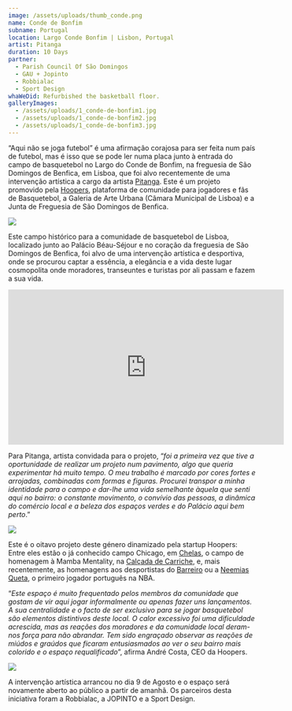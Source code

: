 ```yaml
---
image: /assets/uploads/thumb_conde.png
name: Conde de Bonfim
subname: Portugal
location: Largo Conde Bonfim | Lisbon, Portugal
artist: Pitanga
duration: 10 Days
partner:
  - Parish Council Of São Domingos
  - GAU + Jopinto
  - Robbialac
  - Sport Design
whaWeDid: Refurbished the basketball floor.
galleryImages:
  - /assets/uploads/1_conde-de-bonfim1.jpg
  - /assets/uploads/1_conde-de-bonfim2.jpg
  - /assets/uploads/1_conde-de-bonfim3.jpg
---
```

“Aqui não se joga futebol” é uma afirmação corajosa para ser feita num país de futebol, mas é isso que se pode ler numa placa junto à entrada do campo de basquetebol no Largo do Conde de Bonfim, na freguesia de São Domingos de Benfica, em Lisboa, que foi alvo recentemente de uma intervenção artística a cargo da artista [Pitanga](https://www.instagram.com/vaidarpitanga/). Este é um projeto promovido pela [Hoopers](https://www.hoopers.club/), plataforma de comunidade para jogadores e fãs de Basquetebol, a Galeria de Arte Urbana (Câmara Municipal de Lisboa) e a Junta de Freguesia de São Domingos de Benfica.

![](/assets/uploads/1_benfica_makingof.jpg)

Este campo histórico para a comunidade de basquetebol de Lisboa, localizado junto ao Palácio Béau-Séjour e no coração da freguesia de São Domingos de Benfica, foi alvo de uma intervenção artística e desportiva, onde se procurou captar a essência, a elegância e a vida deste lugar cosmopolita onde moradores, transeuntes e turistas por ali passam e fazem a sua vida.



<iframe width="560" height="315" src="https://www.youtube.com/embed/mo9q7Bp8Ntk" title="YouTube video player" frameborder="0" allow="accelerometer; autoplay; clipboard-write; encrypted-media; gyroscope; picture-in-picture" allowfullscreen></iframe>



Para Pitanga, artista convidada para o projeto, “*foi a primeira vez que tive a oportunidade de realizar um projeto num pavimento, algo que queria experimentar há muito tempo. O meu trabalho é marcado por cores fortes e arrojadas, combinadas com formas e figuras. Procurei transpor a minha identidade para o campo e dar-lhe uma vida semelhante àquela que senti aqui no bairro: o constante movimento, o convívio das pessoas, a dinâmica do comércio local e a beleza dos espaços verdes e do Palácio aqui bem perto*.”

![](/assets/uploads/2_benfica_makingof.jpg)

Este é o oitavo projeto deste género dinamizado pela startup Hoopers: Entre eles estão o já conhecido campo Chicago, em [Chelas](https://www.instagram.com/p/CH52p02hPw6/), o campo de homenagem à Mamba Mentality, na [Calçada de Carriche](https://www.instagram.com/p/COYmexihOVF/), e, mais recentemente, as homenagens aos desportistas do [Barreiro](https://www.instagram.com/p/CQqivFwBxi5/) ou a [Neemias Queta](https://www.instagram.com/p/CR2C-DgBM1M/), o primeiro jogador português na NBA. 

“*Este espaço é muito frequentado pelos membros da comunidade que gostam de vir aqui jogar informalmente ou apenas fazer uns lançamentos. A sua centralidade e o facto de ser exclusivo para se jogar basquetebol são elementos distintivos deste local. O calor excessivo foi uma dificuldade acrescida, mas as reações dos moradores e da comunidade local deram-nos força para não abrandar. Tem sido engraçado observar as reações de miúdos e graúdos que ficaram entusiasmados ao ver o seu bairro mais colorido e o espaço requalificado*”, afirma André Costa, CEO da Hoopers.

![](/assets/uploads/3_benfica_makingof.jpg)

A intervenção artística arrancou no dia 9 de Agosto e o espaço será novamente aberto ao público a partir de amanhã. Os parceiros desta iniciativa foram a Robbialac, a JOPINTO e a Sport Design.